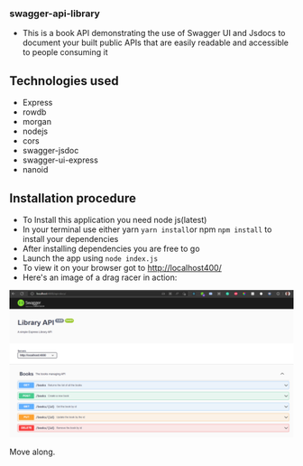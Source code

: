 ### swagger-api-library
- This is a book API demonstrating the use of Swagger UI and Jsdocs to document your built public APIs that are easily readable and accessible to people consuming it

## Technologies used
- Express
- rowdb
- morgan
- nodejs
- cors
- swagger-jsdoc
- swagger-ui-express
- nanoid

## Installation procedure
- To Install this application you need node js(latest)
- In your terminal use either yarn `yarn install`or npm `npm install` to install your dependencies
- After installing dependencies you are free to go
- Launch the app using `node index.js`
- To view it on your browser got to [http://localhost400/](http://localhost:4000/api-docs/)
- Here's an image of a drag racer in action:

![API Web View](Screenshot.png)

Move along.